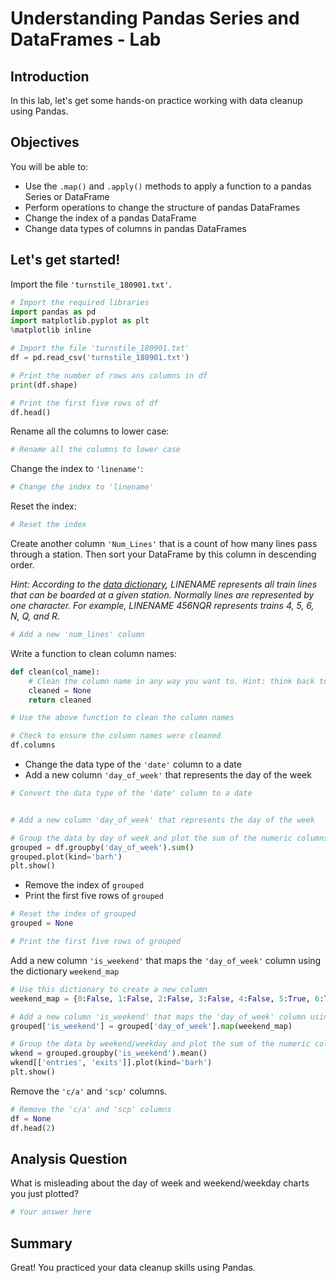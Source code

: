 
# Understanding Pandas Series and DataFrames - Lab

## Introduction

In this lab, let's get some hands-on practice working with data cleanup using Pandas.

## Objectives
You will be able to:

- Use the `.map()` and `.apply()` methods to apply a function to a pandas Series or DataFrame 
- Perform operations to change the structure of pandas DataFrames 
- Change the index of a pandas DataFrame 
- Change data types of columns in pandas DataFrames 

## Let's get started! 

Import the file `'turnstile_180901.txt'`. 


```python
# Import the required libraries
import pandas as pd
import matplotlib.pyplot as plt
%matplotlib inline
```


```python
# Import the file 'turnstile_180901.txt'
df = pd.read_csv('turnstile_180901.txt')

# Print the number of rows ans columns in df
print(df.shape)

# Print the first five rows of df
df.head()
```

Rename all the columns to lower case: 


```python
# Rename all the columns to lower case

```

Change the index to `'linename'`: 


```python
# Change the index to 'linename'

```

Reset the index: 


```python
# Reset the index

```

Create another column `'Num_Lines'` that is a count of how many lines pass through a station. Then sort your DataFrame by this column in descending order. 

*Hint: According to the [data dictionary](http://web.mta.info/developers/resources/nyct/turnstile/ts_Field_Description.txt), LINENAME represents all train lines that can be boarded at a given station. Normally lines are represented by one character. For example, LINENAME 456NQR represents trains 4, 5, 6, N, Q, and R.*


```python
# Add a new 'num_lines' column

```

Write a function to clean column names: 


```python
def clean(col_name):
    # Clean the column name in any way you want to. Hint: think back to str methods 
    cleaned = None
    return cleaned
```


```python
# Use the above function to clean the column names

```


```python
# Check to ensure the column names were cleaned
df.columns
```

- Change the data type of the `'date'` column to a date 
- Add a new column `'day_of_week'` that represents the day of the week


```python
# Convert the data type of the 'date' column to a date


# Add a new column 'day_of_week' that represents the day of the week 

```


```python
# Group the data by day of week and plot the sum of the numeric columns
grouped = df.groupby('day_of_week').sum()
grouped.plot(kind='barh')
plt.show()
```

- Remove the index of `grouped` 
- Print the first five rows of `grouped` 


```python
# Reset the index of grouped
grouped = None

# Print the first five rows of grouped

```

Add a new column `'is_weekend'` that maps the `'day_of_week'` column using the dictionary `weekend_map` 


```python
# Use this dictionary to create a new column 
weekend_map = {0:False, 1:False, 2:False, 3:False, 4:False, 5:True, 6:True}

# Add a new column 'is_weekend' that maps the 'day_of_week' column using weekend_map
grouped['is_weekend'] = grouped['day_of_week'].map(weekend_map)
```


```python
# Group the data by weekend/weekday and plot the sum of the numeric columns
wkend = grouped.groupby('is_weekend').mean()
wkend[['entries', 'exits']].plot(kind='barh')
plt.show()
```

Remove the `'c/a'` and `'scp'` columns. 


```python
# Remove the 'c/a' and 'scp' columns
df = None
df.head(2)
```

## Analysis Question 

What is misleading about the day of week and weekend/weekday charts you just plotted?


```python
# Your answer here 
```

## Summary

Great! You practiced your data cleanup skills using Pandas.
